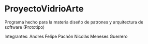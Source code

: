 # ProyectoVidrioArte
Programa hecho para la materia diseño de patrones y arquitectura de software (Prototipo)

Integrantes:
Andres Felipe Pachón
Nicolás Meneses Guerrero

